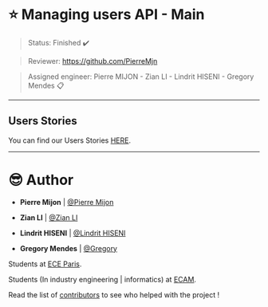 # :star: Managing users API - Main

> Status: Finished :heavy_check_mark:

> Reviewer: <https://github.com/PierreMjn>

> Assigned engineer: Pierre MIJON - Zian LI - Lindrit HISENI - Gregory Mendes :clipboard:

---

## Users Stories

You can find our Users Stories [HERE](https://giant-glasses-ea9.notion.site/Laboratoire-Architecture-Logicielle-et-Qualit-Gestion-des-utilisateurs-7b527ba8908a40e288d36ad7557f604f).

---

# :sunglasses: Author

* **Pierre Mijon** | [@Pierre Mijon](mailto:pierre.mijon@edu.ece.fr)

* **Zian LI** | [@Zian LI](mailto:zian.li@edu.ece.fr)

* **Lindrit HISENI** | [@Lindrit HISENI](mailto:lindrit.hiseni@edu.ece.fr)

* **Gregory Mendes** | [@Gregory](mailto:gregory.mendes@edu.ece.fr)

Students at [ECE Paris](https://www.ece.fr/).

Students (In industry engineering | informatics) at [ECAM](https://www.ecam.be/).

Read the list of [contributors](https://github.com/PierreMjn/School-management/graphs/contributors) to see who helped with the project !
